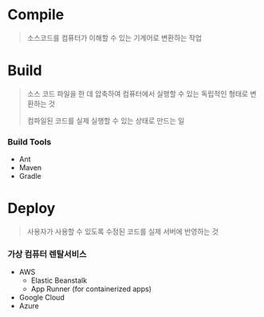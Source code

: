 # Compile

> 소스코드를 컴퓨터가 이해할 수 있는 기계어로 변환하는 작업



# Build

> 소스 코드 파일을 한 데 압축하여 컴퓨터에서 실행할 수 있는 독립적인 형태로 변환하는 것
>
> 컴파일된 코드를 실제 실행할 수 있는 상태로 만드는 일

### Build Tools

- Ant
- Maven
- Gradle



# Deploy

> 사용자가 사용할 수 있도록 수정된 코드를 실제 서버에 반영하는 것

### 가상 컴퓨터 렌탈서비스

- AWS
  - Elastic Beanstalk
  - App Runner (for containerized apps)
- Google Cloud
- Azure